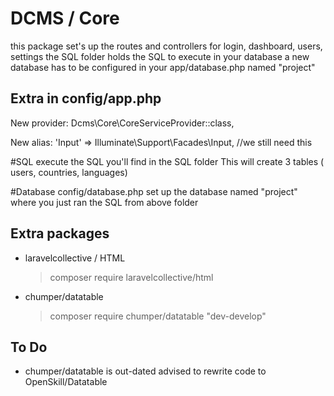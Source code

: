 # DCMS / Core

this package set's up the routes and controllers for login,  dashboard, users, settings
the SQL folder holds the SQL to execute in your database
a new database has to be configured in your app/database.php named "project"


## Extra in config/app.php
New provider:
    Dcms\Core\CoreServiceProvider::class,

New alias:
    'Input' => Illuminate\Support\Facades\Input, //we still need this

#SQL
execute the SQL you'll find in the SQL folder
This will create 3 tables ( users, countries, languages)


#Database
	config/database.php
		set up the database named "project" where you just ran the SQL from above folder

## Extra packages
* laravelcollective / HTML
  >composer require laravelcollective/html
* chumper/datatable
  >composer require chumper/datatable "dev-develop"

## To Do
* chumper/datatable is out-dated advised to rewrite code to OpenSkill/Datatable
